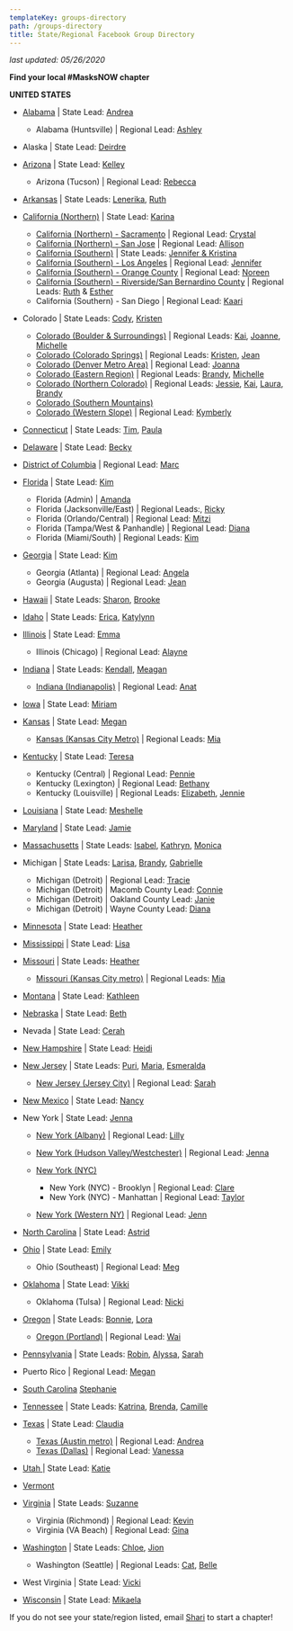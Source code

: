 ```yaml
---
templateKey: groups-directory
path: /groups-directory
title: State/Regional Facebook Group Directory
---
```

*last updated: 05/26/2020*

**Find your local #MasksNOW chapter**

**UNITED STATES**

* [Alabama](https://www.facebook.com/groups/1264062603796986/) | State Lead: [Andrea](mailto:Andrea@masksnow.org)

  * Alabama (Huntsville) | Regional Lead: [Ashley](mailto:ashley.e.mcclellan@gmail.com)
* Alaska | State Lead: [Deirdre](mailto:covaldeirdre@gmail.com)
* [Arizona](https://www.facebook.com/groups/812064599302071/) | State Lead: [Kelley](mailto:kyaews@yahoo.com)

  * Arizona (Tucson) | Regional Lead: [Rebecca](mailto:TucsonRebecca@masksnow.org)
* [Arkansas](https://www.facebook.com/groups/271568103838759/) | State Leads: [Lenerika](mailto:lenerika@masksnow.org), [Ruth](mailto:aunt.ruth@yahoo.com)
* [California (Northern)](https://www.facebook.com/groups/M3California/) | State Lead: [Karina](mailto:karina@masksnow.org)

  * [California (Northern) - Sacramento](https://www.facebook.com/groups/1506768662816030/) | Regional Lead: [Crystal](mailto:CrystalCA@masksnow.org)
  * [California (Northern) - San Jose](https://www.facebook.com/groups/M3California/) | Regional Lead: [Allison](mailto:Allison@masksnow.org)
  * [California (Southern)](https://facebook.com/groups/MasksNOWSoCal) | State Leads: [Jennifer & Kristina](mailto:masksnowsocal@gmail.com)
  * [California (Southern) - Los Angeles](https://www.facebook.com/groups/MasksNOWLACA) | Regional Lead: [Jennifer](mailto:masksnowsocal@gmail.com)
  * [California (Southern) - Orange County](https://www.facebook.com/groups/MasksNOWOC) | Regional Lead: [Noreen](mailto:reeniestar@gmail.com)
  * [California (Southern) - Riverside/San Bernardino County](https://www.facebook.com/groups/MasksNOWRSSB) | Regional Leads: [Ruth](mailto:homemadefacemasksie@gmail.com) & [Esther](mailto:eektruffle@gmail.com)
  * California (Southern) - San Diego | Regional Lead: [Kaari](mailto:kfbaluja@gmail.com)
* Colorado | State Leads: [Cody](mailto:CodyCO@masksnow.org), [Kristen](mailto:tilly28crafts@gmail.com)

  * [Colorado (Boulder & Surroundings)](https://www.facebook.com/groups/MasksNowCOBoulder/) | Regional Leads: [](mailto:natasha.rigg@gmail.com)[Kai](mailto:inkdfrog@gmail.com), [Joanne](mailto:jocole420@gmail.com), [Michelle](mailto:rowennalunamoth@gmail.com)
  * [Colorado (Colorado Springs)](https://www.facebook.com/groups/MasksNowCOColoradoSprings/) | Regional Leads: [](mailto:rcruz@ppld.org)[Kristen](mailto:tilly28crafts@gmail.com), [Jean](mailto:jhenderson242@msn.com)
  * [Colorado (Denver Metro Area)](https://www.facebook.com/groups/MasksNowCODenver/) | Regional Lead: [](mailto:candjknott@msn.com)[Joanna](mailto:candjknott@msn.com)
  * [Colorado (Eastern Region)](https://www.facebook.com/groups/MasksNowCOEastern/) | Regional Leads: [](mailto:Brandyfries@yahoo.com)[Brandy](mailto:Brandyfries@yahoo.com), [Michelle](mailto:rowennalunamoth@gmail.com)
  * [Colorado (Northern Colorado)](https://www.facebook.com/groups/MasksNowCONorthernCO/) | Regional Leads: [](mailto:inkdfrog@gmail.com)[Jessie](mailto:jessie.moench@gmail.com), [Kai](mailto:inkdfrog@gmail.com), [Laura](mailto:ldefence333@gmail.com), [Brandy](mailto:Brandyfries@yahoo.com)
  * [Colorado (Southern Mountains)](https://www.facebook.com/groups/MasksNowCOSouthernMountains/)
  * [Colorado (Western Slope)](https://www.facebook.com/groups/MasksNowCOWesternSlope/) | Regional Lead: [](mailto:bskittle81@gmail.com)[Kymberly](mailto:bskittle81@gmail.com)
* [Connecticut](https://www.facebook.com/groups/202833717668875/) | State Leads: [Tim](mailto:tim@masksnow.org), [Paula](mailto:pcunns9@gmail.com)
* [Delaware](https://www.facebook.com/groups/528584211387614/) | State Lead: [Becky](mailto:becky.urbanek@gmail.com)
* [District of Columbia](https://www.facebook.com/groups/MasksNOW.DC) | Regional Lead: [Marc](mailto:marcgervaisDC@masksnow.org)
* [Florida](https://www.facebook.com/groups/529216341303278/) | State Lead: [](mailto:AlexanderFL@masksnow.org)[Kim](kimsfl@masksnow.org)

  * Florida (Admin) | [](mailto:alexander.benishek@gmail.com)[Amanda](masksnowanorton@gmail.com)
  * Florida (Jacksonville/East) | Regional Leads:, [Ricky](masksnownortheastfl@gmail.com)
  * Florida (Orlando/Central) | Regional Lead: [Mitzi](mcube@mindspring.com)
  * Florida (Tampa/West & Panhandle) | Regional Lead:  [Diana](masksnowpanhandlefl@gmail.com)
  * Florida (Miami/South) | Regional Leads: [Kim](kimsfl@masksnow.org)
* [Georgia](https://www.facebook.com/groups/205091274056531/) | State Lead: [Kim](mailto:kmhinzeGA@masksnow.org)

  * Georgia (Atlanta) | Regional Lead: [Angela](mailto:AngelaT@masksnow.org)
  * Georgia (Augusta) | Regional Lead: [Jean](mailto:phjv1990@gmail.com)
* [Hawaii](https://www.facebook.com/Masks-NOW-Hawaii-104565304527634/) | State Leads: [Sharon](mailto:sharon.garcia.doyle@gmail.com), [Brooke](mailto:m3oahu@gmail.com)
* [Idaho](https://www.facebook.com/IdahoSTEMAC/) | State Leads: [Erica](mailto:Erica.Compton@stem.idaho.gov), [Katylynn](mailto:katylynn@masksnow.org)
* [Illinois](https://www.facebook.com/groups/635692137272813/) | State Lead: [Emma](mailto:masksnowil@gmail.com)

  * Illinois (Chicago) | Regional Lead: [Alayne](mailto:Alayne@masksnow.org)
* [Indiana](https://www.facebook.com/groups/2514385812107639/) | State Leads: [Kendall](mailto:kpritsch@masksnow.org), [Meagan](mailto:meaganrioux@gmail.com)

  * [Indiana (Indianapolis)](https://www.facebook.com/groups/205021414131420/) | Regional Lead: [Anat](mailto:anatpbsin@masksnow.org)
* [Iowa](https://www.facebook.com/groups/522131565386198/) | State Lead: [Miriam](mailto:MimHoffmanIA@masksnow.org)
* [Kansas](https://www.facebook.com/groups/521675518530089/) | State Lead: [Megan](mailto:megan.kansas@masksnow.org)

  * [Kansas (Kansas City Metro)](https://www.facebook.com/groups/515249406050591/) | Regional Leads: [Mia](mailto:Miarichardson@masksnow.org)
* [Kentucky](https://www.facebook.com/groups/MasksNOWKentucky/) | State Lead: [Teresa](mailto:tbeck@masksnow.org)

  * Kentucky (Central) | Regional Lead: [Pennie](mailto:pennirtharp@gmail.com)
  * Kentucky (Lexington) | Regional Lead: [Bethany](mailto:bnmarker@gmail.com)
  * Kentucky (Louisville) | Regional Leads: [Elizabeth](mailto:eliz.blandford@gmail.com), [Jennie](mailto:jenniegreene@live.com)
* [Louisiana](https://www.facebook.com/groups/2271963943110602/) | State Lead: [Meshelle](mailto:mshlljnsn@yahoo.com)
* [Maryland](https://www.facebook.com/groups/520641302223494/) | State Lead: [Jamie](mailto:masksnowmaryland@gmail.com)
* [Massachusetts](https://www.facebook.com/groups/2620127964977639/) | State Leads: [Isabel](mailto:izzyMA@masksnow.org), [Kathryn](mailto:kathrynMA@masksnow.org), [Monica](mailto:monica.duan.w@gmail.com)
* Michigan | State Leads: [Larisa](mailto:larisa@masksnow.org), [Brandy](mailto:bshumaker27@yahoo.com), [Gabrielle](mailto:GabrielleB@masksnow.org)

  * Michigan (Detroit) | Regional Lead: [Tracie](mailto:traciemi@masksnow.org)
  * Michigan (Detroit) | Macomb County Lead: [Connie](mailto:bitothisbitothat@gmail.com)
  * Michigan (Detroit) | Oakland County Lead: [Janie](mailto:oaklandcountymaskdonations@gmail.com)
  * Michigan (Detroit) | Wayne County Lead: [Diana](mailto:diana@telamongroup.com)
* [Minnesota](https://www.facebook.com/groups/2586683318244428/) | State Lead: [Heather](mailto:hrippetoe@masksnow.org)
* [Mississippi](https://www.facebook.com/groups/554045278817832/) | State Lead: [Lisa](mailto:LisaMS@masksnow.org)
* [Missouri](https://www.facebook.com/groups/693560934789022/) | State Leads: [Heather](mailto:hrippetoe@masksnow.org)

  * [Missouri (Kansas City metro)](https://www.facebook.com/groups/515249406050591/) | Regional Leads: [Mia](mailto:Miarichardson@masksnow.org)
* [Montana](https://www.facebook.com/groups/3055128074518037) | State Lead: [Kathleen](mailto:kaa.burke@gmail.com)
* [Nebraska](https://www.facebook.com/groups/238497197292741/) | State Lead: [Beth](mailto:bethbackora@masksnow.org)
* Nevada | State Lead: [Cerah](mailto:cerah.ames@yahoo.com)
* [New Hampshire](https://www.facebook.com/groups/NHMasksNOW/) | State Lead: [Heidi](mailto:heidi.batchelder@verani.com)
* [New Jersey](https://www.facebook.com/groups/555083938540005/) | State Leads: [Puri](mailto:puripandya@masksnow.org), [Maria](mailto:Mariaypuerta@gmail.com), [Esmeralda](mailto:esmeraldavazquez@masksnow.org)

  * [New Jersey (Jersey City)](https://www.facebook.com/groups/696030451168714/) | Regional Lead: [Sarah](mailto:sarahgoodman@masksnow.org)
* [New Mexico](https://www.facebook.com/groups/540954669882771/) | State Lead: [Nancy](mailto:NancyNM@masksnow.org)
* New York | State Lead: [Jenna](mailto:jenna.adamek@gmail.com)

  * [New York (Albany)](https://www.facebook.com/groups/226283908614592/) | Regional Lead: [Lilly](mailto:lillytalmage@gmail.com)
  * [New York (Hudson Valley/Westchester)](https://www.facebook.com/groups/masksnownyhudsonvalleywestchester) | Regional Lead: [Jenna](mailto:jennaadamek@masksnow.org)
  * [New York (NYC)](https://www.facebook.com/groups/1496625130494194/)

    * New York (NYC) - Brooklyn | Regional Lead: [Clare](mailto:clare@masksnow.org)
    * New York (NYC) - Manhattan | Regional Lead: [Taylor](mailto:TaylorNY@masksnow.org)
  * [New York (Western NY)](www.facebook.com/groups/wnymasksnow/) | Regional Lead: [Jenn](mailto:jguia@masksnow.org)
* [North Carolina](https://www.facebook.com/groups/148578513144519/) | State Lead: [Astrid](mailto:astrid@masksnow.org)
* [Ohio](https://www.facebook.com/groups/masksnowohio) | State Lead: [Emily](mailto:Emily@masksnow.org)

  * Ohio (Southeast) | Regional Lead: [Meg](mailto:meg@masksnow.org)
* [Oklahoma](https://www.facebook.com/groups/1303618046515044/) | State Lead: [Vikki](mailto:vikki.penix@masksnow.org)

  * Oklahoma (Tulsa) | Regional Lead: [Nicki](mailto:nickiwoodartist@gmail.com)
* [Oregon](https://www.facebook.com/groups/2591309841146113/) | State Leads: [Bonnie](mailto:bonnieor@masksnow.org), [Lora](mailto:lora@masksnow.org)

  * [Oregon (Portland)](https://www.facebook.com/groups/148236809855564/) | Regional Lead: [Wai](mailto:WaiTam@masksnow.org)
* [Pennsylvania](https://www.facebook.com/groups/masksnowPennsylvania) | State Leads: [Robin](mailto:RobinLuchko@masksnow.org), [Alyssa](mailto:kershawa@gmail.com), [Sarah](mailto:Sarah_PA@masksnow.org)
* Puerto Rico | Regional Lead: [Megan](mailto:chiringachica@yahoo.com)
* [South Carolina](https://www.facebook.com/groups/561045871433689/) [Stephanie](sbpiccolo@gmail.com)
* [Tennessee](https://www.facebook.com/groups/2616245711987301/) | State Leads: [Katrina](mailto:KatrinaTN@masksnow.org), [Brenda](mailto:brenda@masksnow.org), [Camille](mailto:camille@masksnow.org)
* [Texas](https://www.facebook.com/groups/MasksNowTexas/) | State Lead: [Claudia](claudia@covidrangers.com)

  * [Texas (Austin metro)](https://www.facebook.com/groups/mllionmaskmaydayTX/) | Regional Lead: [Andrea](mailto:AndreaATX@masksnow.org)
  * [Texas (Dallas)](https://www.facebook.com/groups/MasksNowDallasTX/) | Regional Lead: [Vanessa](vlynnesmith59@gmail.com)
* [Utah ](https://www.facebook.com/groups/masksNOWutah/)| State Lead: [Katie](mailto:Katie.UT@masksnow.org)
* [Vermont](https://www.facebook.com/groups/549978625719946/)
* [Virginia](https://www.facebook.com/groups/860457351144099/) | State Leads: [](mailto:favere@gmail.com)[Suzanne](sequoya6@gmail.com)

  * Virginia (Richmond) | Regional Lead: [Kevin](mailto:kevin@masksnow.org)
  * Virginia (VA Beach) | Regional Lead: [Gina](mailto:gina.cooper.gc@gmail.com)
* [Washington](https://www.facebook.com/groups/206024387398453/) | State Leads: [Chloe](mailto:chlooebolaand@gmail.com), [Jion](mailto:ajionkim@uw.edu)

  * Washington (Seattle) | Regional Leads: [Cat](mailto:catfelts@masksnow.org), [Belle](mailto:bellengo@uw.edu)
* West Virginia | State Lead: [Vicki](mailto:vicky.harrington@gmail.com)
* [Wisconsin](https://www.facebook.com/groups/213996063170541/) | State Lead: [Mikaela](mailto:mbecker@masksnow.org)

If you do not see your state/region listed, email [Shari](mailto:shariwilliams763@gmail.com) to start a chapter!